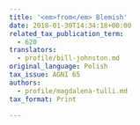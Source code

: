 ```yaml
---
title: '<em>from</em> Blemish'
date: 2018-01-30T14:34:18+00:00
related_tax_publication_term:
  - 620
translators:
  - profile/bill-johnston.md
original_language: Polish
tax_issue: AGNI 65
authors:
  - profile/magdalena-tulli.md
tax_format: Print

---
```

